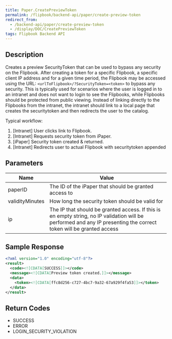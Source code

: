 ```yaml
---
title: Paper.CreatePreviewToken
permalink: /flipbook/backend-api/paper/create-preview-token
redirect_from:
  - /backend-api/paper/create-preview-token
  - /display/DOC/CreatePreviewToken
tags: Flipbook Backend API
---
```


## Description

Creates a preview SecurityToken that can be used to bypass any security on the Flipbook. After creating a token for a specific Flipbook, a specific client IP address and for a given time period, the Flipbook may be accessed using the URL: ```<urlToFlipbook>/?SecurityToken=<token>``` to bypass any security. This is typically used for scenarios where the user is logged in to an intranet and does not want to login to see the Flipbooks, while Flipbooks should be protected from public viewing.
Instead of linking directly to the Flipbooks from the intranet, the intranet should link to a local page that creates the securitytoken and then redirects the user to the catalog.

Typical workflow:

1. [Intranet] User clicks link to Flipbook.
2. [Intranet] Requests security token from iPaper.
3. [iPaper] Security token created & returned.
4. [Intranet] Redirects user to actual Flipbook with securitytoken appended

## Parameters

| Name            | Value
|-----------------|---------------------------------------------------------------------------------------------------------------------------------------------------------------------
| paperID         | The ID of the iPaper that should be granted access to
| validityMinutes | How long the security token should be valid for
| ip              | The IP that should be granted access. If this is en empty string, no IP validation will be performed and any IP presenting the correct token will be granted access

## Sample Response

```xml
<?xml version="1.0" encoding="utf-8"?>
<result>
  <code><![CDATA[SUCCESS]]></code>
  <message><![CDATA[Preview token created.]]></message>
  <data>
    <token><![CDATA[ffc8d256-c727-4bc7-9a32-67a929f4fa53]]></token>
  </data>
</result>
```

## Return Codes

* SUCCESS
* ERROR
* LOGIN_SECURITY_VIOLATION